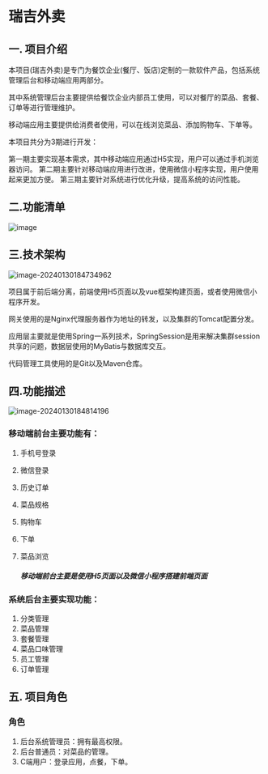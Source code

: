 # **瑞吉外卖**

## 一. 项目介绍

本项目(瑞吉外卖)是专门为餐饮企业(餐厅、饭店)定制的一款软件产品，包括系统管理后台和移动端应用两部分。

其中系统管理后台主要提供给餐饮企业内部员工使用，可以对餐厅的菜品、套餐、订单等进行管理维护。

移动端应用主要提供给消费者使用，可以在线浏览菜品、添加购物车、下单等。

本项目共分为3期进行开发：

第一期主要实现基本需求，其中移动端应用通过H5实现，用户可以通过手机浏览器访问。
	第二期主要针对移动端应用进行改进，使用微信小程序实现，用户使用起来更加方便。
	第三期主要针对系统进行优化升级，提高系统的访问性能。

## 二.功能清单

  ![image](https://github.com/a12bb/rigee/blob/main/describeimg/%E5%B1%8F%E5%B9%95%E6%88%AA%E5%9B%BE%202024-01-30%20184554.png)

## 三.技术架构

![image-20240130184734962](C:\Users\27132\AppData\Roaming\Typora\typora-user-images\image-20240130184734962.png)

项目属于前后端分离，前端使用H5页面以及vue框架构建页面，或者使用微信小程序开发。

网关使用的是Nginx代理服务器作为地址的转发，以及集群的Tomcat配置分发。

应用层主要就是使用Spring一系列技术，SpringSession是用来解决集群session共享的问题，数据层使用的MyBatis与数据库交互。

代码管理工具使用的是Git以及Maven仓库。

## 四.功能描述

![image-20240130184814196](C:\Users\27132\AppData\Roaming\Typora\typora-user-images\image-20240130184814196.png)

### 移动端前台主要功能有：

1. 手机号登录

2. 微信登录

3. 历史订单

4. 菜品规格

5. 购物车

6. 下单

7. 菜品浏览

   ##### 移动端前台主要是使用H5页面以及微信小程序搭建前端页面

### 系统后台主要实现功能：

1. 分类管理
2. 菜品管理
3. 套餐管理
4. 菜品口味管理
5. 员工管理
6. 订单管理

## 五. 项目角色

### 角色

1. 后台系统管理员：拥有最高权限。
2. 后台普通员：对菜品的管理。
3. C端用户：登录应用，点餐，下单。

